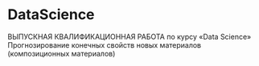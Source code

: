 # DataScience
ВЫПУСКНАЯ КВАЛИФИКАЦИОННАЯ РАБОТА 
по курсу 
«Data Science»
Прогнозирование конечных свойств новых материалов 
(композиционных материалов)
